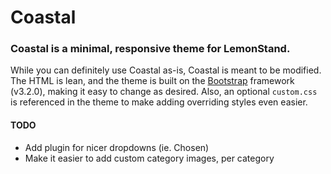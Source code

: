 Coastal
=============

### Coastal is a minimal, responsive theme for LemonStand.

While you can definitely use Coastal as-is, Coastal is meant to be modified. The HTML is lean, and the theme is built on the [Bootstrap](http://getbootstrap.com/) framework (v3.2.0), making it easy to change as desired. Also, an optional `custom.css` is referenced in the theme to make adding overriding styles even easier.



#### TODO
- Add plugin for nicer dropdowns (ie. Chosen)
- Make it easier to add custom category images, per category
